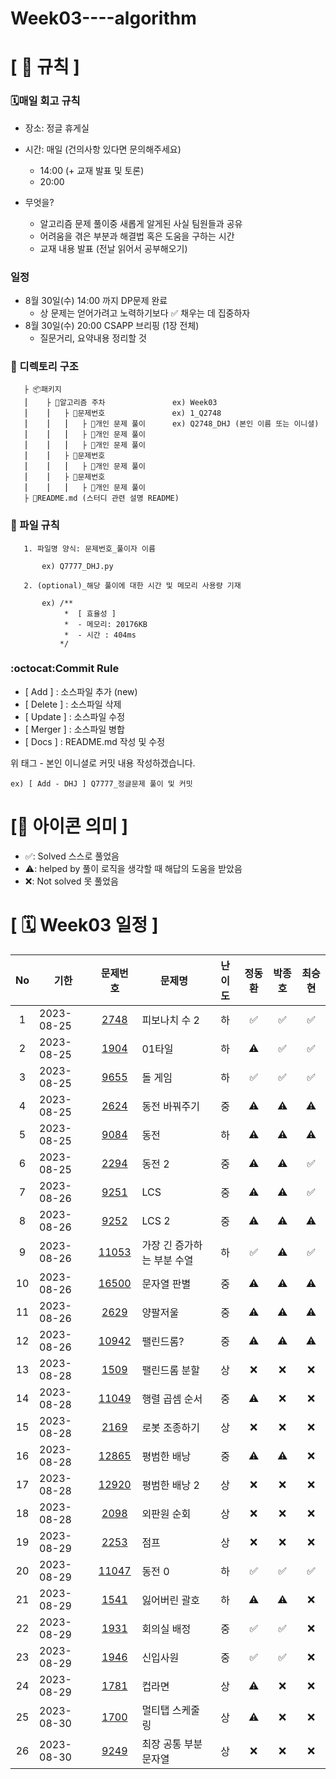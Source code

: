 # Week03----algorithm

# **[ 🚫 규칙 ]**

### **🗓매일 회고 규칙**

- 장소: 정글 휴게실
- 시간: 매일 (건의사항 있다면 문의해주세요)
  - 14:00  (+ 교재 발표 및 토론)
  - 20:00  

- 무엇을?
  - 알고리즘 문제 풀이중 새롭게 알게된 사실 팀원들과 공유
  - 어려움을 겪은 부분과 해결법 혹은 도움을 구하는 시간
  - 교재 내용 발표 (전날 읽어서 공부해오기)

### **일정**

- 8월 30일(수) 14:00 까지 DP문제 완료
  - 상 문제는 얻어가려고 노력하기보다 ✅ 채우는 데 집중하자
- 8월 30일(수) 20:00 CSAPP 브리핑 (1장 전체)
  - 질문거리, 요약내용 정리할 것

### **📌 디렉토리 구조**

       ├ 📦패키지
       ⎮    ├ 📁알고리즘 주차               ex) Week03
       ⎮    ⎮   ├ 📁문제번호               ex) 1_Q2748
       ⎮    ⎮   ⎮   ├︎ 📃개인 문제 풀이      ex) Q2748_DHJ (본인 이름 또는 이니셜)
       ⎮    ⎮   ⎮   ├︎ 📃개인 문제 풀이
       ⎮    ⎮   ⎮   ├ 📃개인 문제 풀이
       ⎮    ⎮   ├ 📁문제번호  
       ⎮    ⎮   ⎮   ├︎ 📃개인 문제 풀이
       ⎮    ⎮   ├ 📁문제번호
       ⎮    ⎮   ⎮   ├ 📃개인 문제 풀이
       ├ 📝README.md (스터디 관련 설명 README)

### **📌 파일 규칙**

       1. 파일명 양식: 문제번호_풀이자 이름
   
           ex) Q7777_DHJ.py

       2. (optional)_해당 풀이에 대한 시간 및 메모리 사용량 기재
           
           ex) /**
                *  [ 효율성 ]
                *  - 메모리: 20176KB
                *  - 시간 : 404ms
               */

### **:octocat:Commit Rule** ###

- [ Add ]    : 소스파일 추가 (new)
- [ Delete ] : 소스파일 삭제
- [ Update ] : 소스파일 수정
- [ Merger ] : 소스파일 병합
- [ Docs ]   : README.md 작성 및 수정

위 태그 - 본인 이니셜로 커밋 내용 작성하겠습니다.

    ex) [ Add - DHJ ] Q7777_정글문제 풀이 및 커밋

# **[📌 아이콘 의미 ]**

- ✅: Solved 스스로 풀었음
- ⚠️: helped by 풀이 로직을 생각할 때 해답의 도움을 받았음
- ❌: Not solved 못 풀었음

# **[ 🗓 Week03 일정 ]**

|No|기한|문제번호|문제명|난이도|정동환|박종호|최승현
|:-:|------|:-----:|-------|:-----:|:-----:|:-----:|:-----:|
|1|2023-08-25|[2748](https://boj.kr/2748) |피보나치 수 2|하|✅|✅|✅|
|2|2023-08-25|[1904](https://boj.kr/1904) |01타일|하|⚠️|✅|✅|
|3|2023-08-25|[9655](https://boj.kr/9655) |돌 게임|하|✅|✅|✅|
|4|2023-08-25|[2624](https://boj.kr/2624) |동전 바꿔주기|중|⚠️|⚠️|⚠️|
|5|2023-08-25|[9084](https://boj.kr/9084) |동전|하|⚠️|⚠️|⚠️|
|6|2023-08-25|[2294](https://boj.kr/2294) |동전 2|중|⚠️|⚠️|✅|
|7|2023-08-26|[9251](https://boj.kr/9251) |LCS|중|⚠️|⚠️|✅|
|8|2023-08-26|[9252](https://boj.kr/9252) |LCS 2|중|⚠️|⚠️|⚠️|
|9|2023-08-26|[11053](https://boj.kr/11053) |가장 긴 증가하는 부분 수열|하|✅|⚠️|✅|
|10|2023-08-26|[16500](https://boj.kr/16500) |문자열 판별|중|⚠️|⚠️|⚠️|
|11|2023-08-26|[2629](https://boj.kr/2629) |양팔저울|중|⚠️|⚠️|⚠️|
|12|2023-08-26|[10942](https://boj.kr/10942) |팰린드롬?|중|⚠️|⚠️|⚠️|
|13|2023-08-28|[1509](https://boj.kr/1509) |팰린드롬 분할|상|❌|❌|❌|
|14|2023-08-28|[11049](https://boj.kr/11049) |행렬 곱셈 순서|중|⚠️|❌|❌|
|15|2023-08-28|[2169](https://boj.kr/2169) |로봇 조종하기|상|❌|❌|❌|
|16|2023-08-28|[12865](https://boj.kr/12865) |평범한 배낭|중|⚠️|⚠️|❌|
|17|2023-08-28|[12920](https://boj.kr/12920) |평범한 배낭 2|상|❌|❌|❌|
|18|2023-08-28|[2098](https://boj.kr/2098) |외판원 순회|상|❌|❌|❌|
|19|2023-08-29|[2253](https://boj.kr/2253) |점프|상|❌|❌|❌|
|20|2023-08-29|[11047](https://boj.kr/11047) |동전 0|하|✅|✅|✅|
|21|2023-08-29|[1541](https://boj.kr/1541) |잃어버린 괄호|하|⚠️|⚠️|❌|
|22|2023-08-29|[1931](https://boj.kr/1931) |회의실 배정|중|✅|✅|❌|
|23|2023-08-29|[1946](https://boj.kr/1946) |신입사원|중|✅|✅|❌|
|24|2023-08-29|[1781](https://boj.kr/1781) |컵라면|상|⚠️|❌|❌|
|25|2023-08-30|[1700](https://boj.kr/1700) |멀티탭 스케줄링|상|⚠️|❌|❌|
|26|2023-08-30|[9249](https://boj.kr/9249) |최장 공통 부분 문자열|상|❌|❌|❌|

